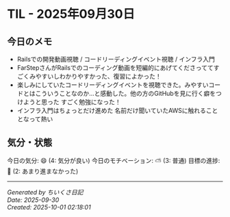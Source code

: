 # TIL - 2025年09月30日

## 今日のメモ
- Railsでの開発動画視聴 / コードリーディングイベント視聴 / インフラ入門
- FarStepさんがRailsでのコーディング動画を短編的にあげてくださっててすごくみやすいしわかりやすかった、復習によかった！
- 楽しみにしていたコードリーディングイベントを視聴できた。みやすいコードとはこういうことなのか...と感動した。他の方のGitHubを見に行く癖をつけようと思った すごく勉強になった！
- インフラ入門はちょっとだけ進めた 名前だけ聞いていたAWSに触れることとなって熱い

## 気分・状態
今日の気分: 😄 (4: 気分が良い)
今日のモチベーション: ⛅ (3: 普通)
目標の進捗: 🌰 (2: あまり進まなかった)

---
*Generated by ちいくさ日記*  
*Date: 2025-09-30*  
*Created: 2025-10-01 02:18:01*
